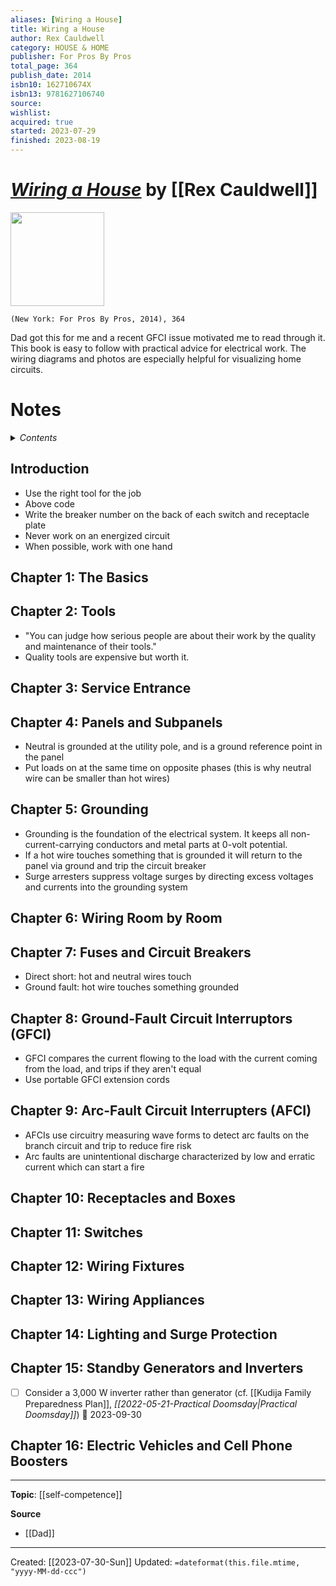 ```yaml
---
aliases: [Wiring a House]
title: Wiring a House
author: Rex Cauldwell
category: HOUSE & HOME
publisher: For Pros By Pros
total_page: 364
publish_date: 2014
isbn10: 162710674X
isbn13: 9781627106740
source: 
wishlist: 
acquired: true 
started: 2023-07-29
finished: 2023-08-19
---
```

# *[Wiring a House]()* by [[Rex Cauldwell]]

<img src="http://books.google.com/books/content?id=0RIsnwEACAAJ&printsec=frontcover&img=1&zoom=1&source=gbs_api" width=150>

`(New York: For Pros By Pros, 2014), 364`

Dad got this for me and a recent GFCI issue motivated me to read through it. This book is easy to follow with practical advice for electrical work. The wiring diagrams and photos are especially helpful for visualizing home circuits.

# Notes

<details>
 <summary><i>Contents</i></summary>
<!-- MarkdownTOC autolink="true" -->

<!-- /MarkdownTOC -->
</details>

## Introduction
- Use the right tool for the job 
- Above code 
- Write the breaker number on the back of each switch and receptacle plate
- Never work on an energized circuit 
- When possible, work with one hand 

## Chapter 1: The Basics


## Chapter 2: Tools
- "You can judge how serious people are about their work by the quality and maintenance of their tools." 
- Quality tools are expensive but worth it.


## Chapter 3: Service Entrance


## Chapter 4: Panels and Subpanels
- Neutral is grounded at the utility pole, and is a ground reference point in the panel 
- Put loads on at the same time on opposite phases (this is why neutral wire can be smaller than hot wires)


## Chapter 5: Grounding
- Grounding is the foundation of the electrical system. It keeps all non-current-carrying conductors and metal parts at 0-volt potential.
- If a hot wire touches something that is grounded it will return to the panel via ground and trip the circuit breaker 
- Surge arresters suppress voltage surges by directing excess voltages and currents into the grounding system 


## Chapter 6: Wiring Room by Room


## Chapter 7: Fuses and Circuit Breakers
- Direct short: hot and neutral wires touch 
- Ground fault: hot wire touches something grounded 


## Chapter 8: Ground-Fault Circuit Interruptors (GFCI)
- GFCI compares the current flowing to the load with the current coming from the load, and trips if they aren't equal
- Use portable GFCI extension cords 


## Chapter 9: Arc-Fault Circuit Interrupters (AFCI)
- AFCIs use circuitry measuring wave forms to detect arc faults on the branch circuit and trip to reduce fire risk 
- Arc faults are unintentional discharge characterized by low and erratic current which can start a fire 


## Chapter 10: Receptacles and Boxes


## Chapter 11: Switches


## Chapter 12: Wiring Fixtures


## Chapter 13: Wiring Appliances


## Chapter 14: Lighting and Surge Protection


## Chapter 15: Standby Generators and Inverters
- [ ] Consider a 3,000 W inverter rather than generator (cf. [[Kudija Family Preparedness Plan]], *[[2022-05-21-Practical Doomsday|Practical Doomsday]]*) 📅 2023-09-30


## Chapter 16: Electric Vehicles and Cell Phone Boosters 


--- 
**Topic**: [[self-competence]]

**Source**
- [[Dad]]

---
Created: [[2023-07-30-Sun]]
Updated: `=dateformat(this.file.mtime, "yyyy-MM-dd-ccc")`